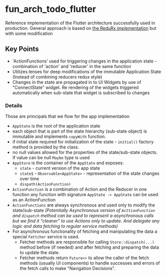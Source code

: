 # fun_arch_todo_flutter

Reference implementation of the Flutter architecture successfully used in production.
General approach is based on [the ReduRx implementation](https://github.com/felangel/flutter_architecture_samples/tree/master/redurx) but with some modification

## Key Points
* 'ActionFunctions' used for triggering changes in the application state - combination of 'action' and 'reducer' in the same function
* Utilizes lenses for deep modifications of the immutable Application State (Instead of combining reducers redux style)
* Changes in the state are propagated in to UI Widgets by use of "ConnectState" widget. Re rendering of the widgets triggered automatically when sub-state that widget is subscribed to changes  

### Details
Those are principals that we flow for the app implementation
- `AppState` is the root of the application state
- each object that is part of the state hierarchy (sub-state object) is immutable and implements `copyWith` function.
- if initial state required for initialization of the state - `initial()` factory method is provided by the class.
- no null values allowed for the properties of the state/sub-state objects. If value can be null `Maybe` type is used
- `AppStore` is the container of the `AppState` and exposes:
    - `state` - current version of the app state
    - `state$` - `Observable<AppState>` - representation of the state changes over time
    - `dispath(ActionFunction)` 
- `ActionFunction` is a combination of Action and the Reducer in one function any function with signature  `AppState -> AppState` can be used as an ActionFunction
- `ActionFunctions` are always synchronous and used  only to modify the state/sub-state
_(Potentially Asynchronous version of `ActtionFunction` and `dispatch` method can be used to represent a asynchronous calls but we find it "cleaner" to use Actions only to update. And delegate any logic and data fetching to regular service methods)_
- For asynchronous functionality of fetching and manipulating the data  a special `Fettcher` service is used.
    - Fetcher methods are responsible for  calling `Store::dispatch(...)` method before (if needed) and after fetching and preparing the data to update the state.
    - Fetcher methods return `Future<>` to allow the caller of the fetch methods (usually UI components) to handle successes and errors of the fetch calls to make "Navigation Decisions".
    

